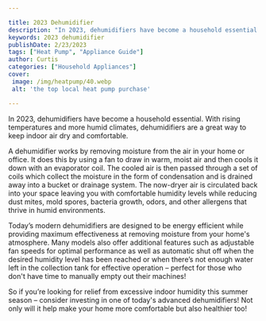 ```yaml
---

title: 2023 Dehumidifier
description: "In 2023, dehumidifiers have become a household essential. With rising temperatures and more humid climates, dehumidifiers are a gr...see more"
keywords: 2023 dehumidifier
publishDate: 2/23/2023
tags: ["Heat Pump", "Appliance Guide"]
author: Curtis
categories: ["Household Appliances"]
cover: 
 image: /img/heatpump/40.webp
 alt: 'the top local heat pump purchase'

---
```


In 2023, dehumidifiers have become a household essential. With rising temperatures and more humid climates, dehumidifiers are a great way to keep indoor air dry and comfortable. 

A dehumidifier works by removing moisture from the air in your home or office. It does this by using a fan to draw in warm, moist air and then cools it down with an evaporator coil. The cooled air is then passed through a set of coils which collect the moisture in the form of condensation and is drained away into a bucket or drainage system. The now-dryer air is circulated back into your space leaving you with comfortable humidity levels while reducing dust mites, mold spores, bacteria growth, odors, and other allergens that thrive in humid environments. 

Today’s modern dehumidifiers are designed to be energy efficient while providing maximum effectiveness at removing moisture from your home's atmosphere. Many models also offer additional features such as adjustable fan speeds for optimal performance as well as automatic shut off when the desired humidity level has been reached or when there’s not enough water left in the collection tank for effective operation – perfect for those who don't have time to manually empty out their machines! 

So if you’re looking for relief from excessive indoor humidity this summer season – consider investing in one of today's advanced dehumidifiers! Not only will it help make your home more comfortable but also healthier too!
